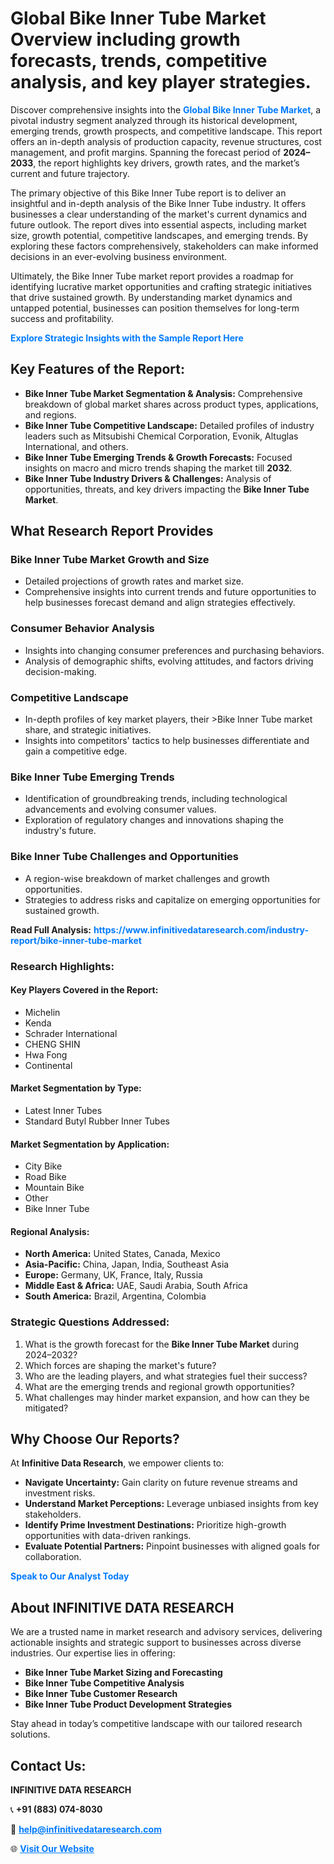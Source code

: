 <h1>Global Bike Inner Tube Market Overview including growth forecasts, trends, competitive analysis, and key player strategies.</h1>
<p>
Discover comprehensive insights into the 
<a href="https://www.infinitivedataresearch.com/industry-report/bike-inner-tube-market" rel="dofollow" style="color: #007BFF; text-decoration: none;"><strong>Global Bike Inner Tube Market</strong></a>, a pivotal industry segment analyzed through its historical development, emerging trends, growth prospects, and competitive landscape. This report offers an in-depth analysis of production capacity, revenue structures, cost management, and profit margins. Spanning the forecast period of <strong>2024–2033</strong>, the report highlights key drivers, growth rates, and the market’s current and future trajectory.
</p>
<p>
The primary objective of this Bike Inner Tube report is to deliver an insightful and in-depth analysis of the Bike Inner Tube industry. It offers businesses a clear understanding of the market's current dynamics and future outlook. The report dives into essential aspects, including market size, growth potential, competitive landscapes, and emerging trends. By exploring these factors comprehensively, stakeholders can make informed decisions in an ever-evolving business environment.
</p>
<p>
Ultimately, the Bike Inner Tube market report provides a roadmap for identifying lucrative market opportunities and crafting strategic initiatives that drive sustained growth. By understanding market dynamics and untapped potential, businesses can position themselves for long-term success and profitability.
</p>
<p>
<a href="https://www.infinitivedataresearch.com/request-sample/reportId=102572" style="color: #007BFF; text-decoration: none;"><strong>Explore Strategic Insights with the Sample Report Here</strong></a>
</p>

<h2>Key Features of the Report:</h2>
<ul>
<li><strong>Bike Inner Tube Market Segmentation & Analysis:</strong> Comprehensive breakdown of global market shares across product types, applications, and regions.</li>
<li><strong>Bike Inner Tube Competitive Landscape:</strong> Detailed profiles of industry leaders such as Mitsubishi Chemical Corporation, Evonik, Altuglas International, and others.</li>
<li><strong>Bike Inner Tube Emerging Trends & Growth Forecasts:</strong> Focused insights on macro and micro trends shaping the market till <strong>2032</strong>.</li>
<li><strong>Bike Inner Tube Industry Drivers & Challenges:</strong> Analysis of opportunities, threats, and key drivers impacting the <strong>Bike Inner Tube Market</strong>.</li>
</ul>

<h2>What Research Report Provides</h2>
<h3>Bike Inner Tube Market Growth and Size</h3>
<ul>
<li>Detailed projections of growth rates and market size.</li>
<li>Comprehensive insights into current trends and future opportunities to help businesses forecast demand and align strategies effectively.</li>
</ul>

<h3>Consumer Behavior Analysis</h3>
<ul>
<li>Insights into changing consumer preferences and purchasing behaviors.</li>
<li>Analysis of demographic shifts, evolving attitudes, and factors driving decision-making.</li>
</ul>

<h3>Competitive Landscape</h3>
<ul>
<li>In-depth profiles of key market players, their >Bike Inner Tube market share, and strategic initiatives.</li>
<li>Insights into competitors' tactics to help businesses differentiate and gain a competitive edge.</li>
</ul>

<h3>Bike Inner Tube Emerging Trends</h3>
<ul>
<li>Identification of groundbreaking trends, including technological advancements and evolving consumer values.</li>
<li>Exploration of regulatory changes and innovations shaping the industry's future.</li>
</ul>

<h3>Bike Inner Tube Challenges and Opportunities</h3>
<ul>
<li>A region-wise breakdown of market challenges and growth opportunities.</li>
<li>Strategies to address risks and capitalize on emerging opportunities for sustained growth.</li>
</ul>
<p><strong>Read Full Analysis:</strong> <a href="https://www.infinitivedataresearch.com/industry-report/bike-inner-tube-market" rel="dofollow" style="color: #007BFF; text-decoration: none;"><strong>https://www.infinitivedataresearch.com/industry-report/bike-inner-tube-market</strong></a></p>
<h3>Research Highlights:</h3>
<h4>Key Players Covered in the Report:</h4>
<ul><li>Michelin</li><li>Kenda</li><li>Schrader International</li><li>CHENG SHIN</li><li>Hwa Fong</li><li>Continental</li></ul>
<h4>Market Segmentation by Type:</h4>
<ul><li>Latest Inner Tubes</li><li>Standard Butyl Rubber Inner Tubes</li></ul>
<h4>Market Segmentation by Application:</h4>
<ul><li>City Bike</li><li>Road Bike</li><li>Mountain Bike</li><li>Other</li><li>Bike Inner Tube</li></ul>

<h4>Regional Analysis:</h4>
<ul>
<li><strong>North America:</strong> United States, Canada, Mexico</li>
<li><strong>Asia-Pacific:</strong> China, Japan, India, Southeast Asia</li>
<li><strong>Europe:</strong> Germany, UK, France, Italy, Russia</li>
<li><strong>Middle East & Africa:</strong> UAE, Saudi Arabia, South Africa</li>
<li><strong>South America:</strong> Brazil, Argentina, Colombia</li>
</ul>

<h3>Strategic Questions Addressed:</h3>
<ol>
<li>What is the growth forecast for the <strong>Bike Inner Tube Market</strong> during 2024–2032?</li>
<li>Which forces are shaping the market's future?</li>
<li>Who are the leading players, and what strategies fuel their success?</li>
<li>What are the emerging trends and regional growth opportunities?</li>
<li>What challenges may hinder market expansion, and how can they be mitigated?</li>
</ol>

<h2>Why Choose Our Reports?</h2>
<p>At <strong>Infinitive Data Research</strong>, we empower clients to:</p>
<ul>
<li><strong>Navigate Uncertainty:</strong> Gain clarity on future revenue streams and investment risks.</li>
<li><strong>Understand Market Perceptions:</strong> Leverage unbiased insights from key stakeholders.</li>
<li><strong>Identify Prime Investment Destinations:</strong> Prioritize high-growth opportunities with data-driven rankings.</li>
<li><strong>Evaluate Potential Partners:</strong> Pinpoint businesses with aligned goals for collaboration.</li>
</ul>
<p><a href="https://www.infinitivedataresearch.com/industry-report/bike-inner-tube-market" rel="dofollow" style="color: #007BFF; text-decoration: none;"><strong>Speak to Our Analyst Today</strong></a></p>

<h2>About INFINITIVE DATA RESEARCH</h2>
<p>We are a trusted name in market research and advisory services, delivering actionable insights and strategic support to businesses across diverse industries. Our expertise lies in offering:</p>
<ul>
<li><strong>Bike Inner Tube Market Sizing and Forecasting</strong></li>
<li><strong>Bike Inner Tube Competitive Analysis</strong></li>
<li><strong>Bike Inner Tube Customer Research</strong></li>
<li><strong>Bike Inner Tube Product Development Strategies</strong></li>
</ul>
<p>Stay ahead in today’s competitive landscape with our tailored research solutions.</p>

<h2>Contact Us:</h2>
<p><strong>INFINITIVE DATA RESEARCH</strong></p>
<p>📞 <strong>+91 (883) 074-8030</strong></p>
<p>📧 <strong><a href="mailto:help@infinitivedataresearch.com" style="color: #007BFF;">help@infinitivedataresearch.com</a></strong></p>
<p>🌐 <strong><a href="https://www.infinitivedataresearch.com" rel="dofollow" style="color: #007BFF;">Visit Our Website</a></strong></p>
